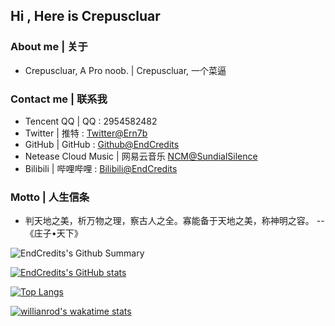 ## Hi , Here is Crepuscluar

### About me | 关于

- Crepuscluar, A Pro noob. | Crepuscluar, 一个菜逼 

### Contact me | 联系我

- Tencent QQ | QQ : 2954582482
- Twitter | 推特 : [Twitter@Ern7b](https://twitter.com/Ern7b)
- GitHub | GitHub : [Github@EndCredits](https://github.com/EndCredits)
- Netease Cloud Music | 网易云音乐 [NCM@SundialSilence](https://music.163.com/#/user/home?id=636398348)
- Bilibili | 哔哩哔哩 : [Bilibili@EndCredits](https://space.bilibili.com/244746008)

### Motto | 人生信条

- 判天地之美，析万物之理，察古人之全。寡能备于天地之美，称神明之容。 --《庄子•天下》


<!--
**EndCredits/EndCredits** is a ✨ _special_ ✨ repository because its `README.md` (this file) appears on your GitHub profile.

Here are some ideas to get you started:

- 🔭 I’m currently working on ...
- 🌱 I’m currently learning ...
- 👯 I’m looking to collaborate on ...
- 🤔 I’m looking for help with ...
- 💬 Ask me about ...
- 📫 How to reach me: ...
- 😄 Pronouns: ...
- ⚡ Fun fact: ...
-->

![EndCredits's Github Summary](https://github-profile-summary-cards.vercel.app/api/cards/profile-details?username=EndCredits&theme=vue)

[![EndCredits's GitHub stats](https://github-readme-stats.vercel.app/api?username=EndCredits&theme=vue)](https://github.com/anuraghazra/github-readme-stats)

[![Top Langs](https://github-readme-stats.vercel.app/api/top-langs/?username=EndCredits&exclude_repo=kernel_xiaomi_msm8953,android_kernel_xiaomi_sm765g,android_kernel_xiaomi_msm8953,Moun_Kernel_Tissot,android_kernel_xiaomi_msm8953-1,LightningKernel_Xiaomi_msm8953,ubports_kernel_xiaomi_platina,Strixkernel_xiaomi_msm8953,msm-4.9,canting_kernel_xiaomi_msm8953)](https://github.com/anuraghazra/github-readme-stats)

[![willianrod's wakatime stats](https://github-readme-stats.vercel.app/api/wakatime?username=EndCredits)](https://github.com/anuraghazra/github-readme-stats)
